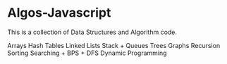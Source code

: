 # Algos-Javascript

This is a collection of Data Structures and Algorithm code. 

Arrays
Hash Tables
Linked Lists
Stack + Queues
Trees
Graphs
Recursion
Sorting
Searching + BPS + DFS
Dynamic Programming

